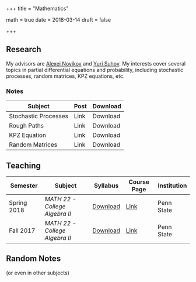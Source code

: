 +++
title = "Mathematics"

math = true
date = 2018-03-14
draft = false

+++

## Research
My advisors are [Alexei Novikov](https://www.math.psu.edu/~anovikov/) and [Yuri Suhov](http://www.statslab.cam.ac.uk/Dept/People/suhov.html). My interests cover several topics in partial differential equations and probability, including stochastic processes, random matrices, KPZ equations, etc.

### Notes

**Subject** | **Post** | **Download**
--- | --- | ---
Stochastic Processes | Link | Download
Rough Paths | Link | Download 
KPZ Equation | Link | Download
Random Matrices | Link | Download

## Teaching
**Semester** | **Subject** | **Syllabus** |**Course Page** |**Institution**
--- | --- | --- | --- | ---
Spring 2018 | _MATH 22 - College Algebra II_ | [Download](https://math.psu.edu/sites/default/files/section/undergraduate/22sylSp18.pdf) | [Link](https://math.psu.edu/undergraduate/courses/math022)| Penn State
Fall 2017 | _MATH 22 - College Algebra II_ | [Download](https://math.psu.edu/sites/default/files/section/undergraduate/22sylSp18.pdf) | [Link](https://math.psu.edu/undergraduate/courses/math022)| Penn State

## Random Notes
(or even in other subjects)
